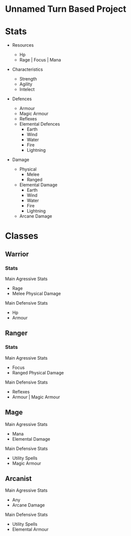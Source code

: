 # Unnamed Turn Based Project

# Stats 

* Resources
    * Hp
    * Rage | Focus | Mana

* Characteristics
    * Strength
    * Agility
    * Intelect

* Defences
    * Armour
    * Magic Armour
    * Reflexes
    * Elemental Defences
        * Earth
        * Wind
        * Water
        * Fire
        * Lightning

* Damage
    * Physical
        * Melee
        * Ranged
    * Elemental Damage
        * Earth
        * Wind
        * Water
        * Fire
        * Lightning
    * Arcane Damage

# Classes

## Warrior

### Stats

Main Agressive Stats

* Rage
* Melee Physical Damage

Main Defensive Stats

* Hp
* Armour

## Ranger

### Stats

Main Agressive Stats

* Focus
* Ranged Physical Damage

Main Defensive Stats

* Reflexes
* Armour | Magic Armour

## Mage

Main Agressive Stats

* Mana
* Elemental Damage

Main Defensive Stats

* Utility Spells
* Magic Armour

## Arcanist

Main Agressive Stats

* Any
* Arcane Damage

Main Defensive Stats

* Utility Spells
* Elemental Armour